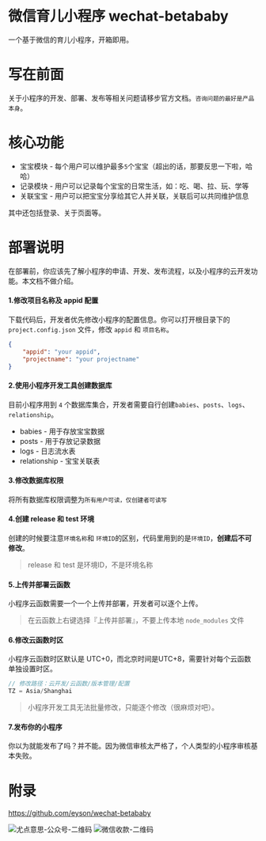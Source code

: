 # 微信育儿小程序 wechat-betababy

一个基于微信的育儿小程序，开箱即用。

# 写在前面
关于小程序的开发、部署、发布等相关问题请移步官方文档。`咨询问题的最好是产品本身`。

# 核心功能
- 宝宝模块 - 每个用户可以维护最多`5`个宝宝（超出的话，那要反思一下啦，哈哈）
- 记录模块 - 用户可以记录每个宝宝的日常生活，如：吃、喝、拉、玩、学等
- 关联宝宝 - 用户可以把宝宝分享给其它人并关联，关联后可以共同维护信息

其中还包括登录、关于页面等。

# 部署说明
在部署前，你应该先了解小程序的申请、开发、发布流程，以及小程序的云开发功能。本文档不做介绍。

#### 1.修改项目名称及 appid 配置

下载代码后，开发者优先修改小程序的配置信息。你可以打开根目录下的 `project.config.json` 文件，修改 `appid` 和 `项目名称`。

```json
{
    "appid": "your appid",
    "projectname": "your projectname"
}
```

#### 2.使用小程序开发工具创建数据库

目前小程序用到 `4` 个数据库集合，开发者需要自行创建`babies`、`posts`、`logs`、`relationship`。

- babies - 用于存放宝宝数据
- posts - 用于存放记录数据
- logs - 日志流水表
- relationship - 宝宝关联表

#### 3.修改数据库权限

将所有数据库权限调整为`所有用户可读，仅创建者可读写`

#### 4.创建 release 和 test 环境

创建的时候要注意`环境名称`和 `环境ID`的区别，代码里用到的是`环境ID`，**创建后不可修改**。

> release 和 test 是环境ID，不是环境名称

#### 5.上传并部署云函数

小程序云函数需要一个一个上传并部署，开发者可以逐个上传。

> 在云函数上右键选择『上传并部署』，不要上传本地 `node_modules` 文件

#### 6.修改云函数时区

小程序云函数时区默认是 UTC+0，而北京时间是UTC+8，需要针对每个云函数单独设置时区。

```javascript
// 修改路径：云开发/云函数/版本管理/配置
TZ = Asia/Shanghai
```

> 小程序开发工具无法批量修改，只能逐个修改（很麻烦对吧）。

#### 7.发布你的小程序

你以为就能发布了吗？并不能。因为微信审核太严格了，个人类型的小程序审核基本失败。

# 附录
https://github.com/eyson/wechat-betababy

![尤点意思-公众号-二维码](http://www.eyson.cn/usr/uploads/2019/06/1999457739.jpg)
![微信收款-二维码](http://www.eyson.cn/usr/uploads/2020/07/3774860315.jpeg)
